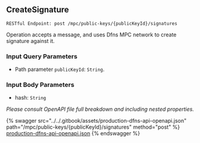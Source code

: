 
## CreateSignature
`RESTful Endpoint: post /mpc/public-keys/{publicKeyId}/signatures`

Operation accepts a message, and uses Dfns MPC network to create signature against it.


### Input Query Parameters
* Path parameter `publicKeyId`: `String`.  
  

### Input Body Parameters
* hash: `String` 

_Please consult OpenAPI file full breakdown and including nested properties._


{% swagger src="../../.gitbook/assets/production-dfns-api-openapi.json" path="/mpc/public-keys/{publicKeyId}/signatures" method="post" %}
[production-dfns-api-openapi.json](../../.gitbook/assets/production-dfns-api-openapi.json)
{% endswagger %}

